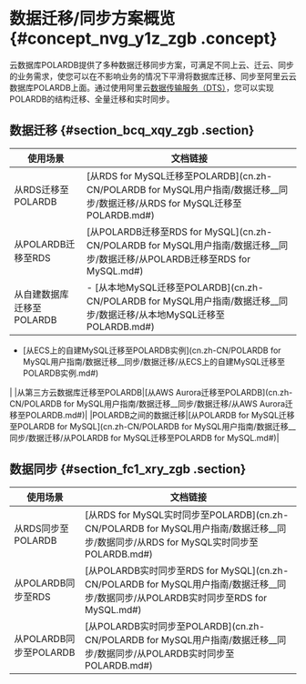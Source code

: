 # 数据迁移/同步方案概览 {#concept_nvg_y1z_zgb .concept}

云数据库POLARDB提供了多种数据迁移同步方案，可满足不同上云、迁云、同步的业务需求，使您可以在不影响业务的情况下平滑将数据库迁移、同步至阿里云云数据库POLARDB上面。通过使用阿里云[数据传输服务（DTS）](https://help.aliyun.com/document_detail/26592.html)，您可以实现POLARDB的结构迁移、全量迁移和实时同步。

## 数据迁移 {#section_bcq_xqy_zgb .section}

|使用场景|文档链接|
|----|----|
|从RDS迁移至POLARDB|[从RDS for MySQL迁移至POLARDB](cn.zh-CN/POLARDB for MySQL用户指南/数据迁移__同步/数据迁移/从RDS for MySQL迁移至POLARDB.md#)|
|从POLARDB迁移至RDS|[从POLARDB迁移至RDS for MySQL](cn.zh-CN/POLARDB for MySQL用户指南/数据迁移__同步/数据迁移/从POLARDB迁移至RDS for MySQL.md#)|
|从自建数据库迁移至POLARDB| -   [从本地MySQL迁移至POLARDB](cn.zh-CN/POLARDB for MySQL用户指南/数据迁移__同步/数据迁移/从本地MySQL迁移至POLARDB.md#)
-   [从ECS上的自建MySQL迁移至POLARDB实例](cn.zh-CN/POLARDB for MySQL用户指南/数据迁移__同步/数据迁移/从ECS上的自建MySQL迁移至POLARDB实例.md#)

 |
|从第三方云数据库迁移至POLARDB|[从AWS Aurora迁移至POLARDB](cn.zh-CN/POLARDB for MySQL用户指南/数据迁移__同步/数据迁移/从AWS Aurora迁移至POLARDB.md#)|
|POLARDB之间的数据迁移|[从POLARDB for MySQL迁移至POLARDB for MySQL](cn.zh-CN/POLARDB for MySQL用户指南/数据迁移__同步/数据迁移/从POLARDB for MySQL迁移至POLARDB for MySQL.md#)|

## 数据同步 {#section_fc1_xry_zgb .section}

|使用场景|文档链接|
|----|----|
|从RDS同步至POLARDB|[从RDS for MySQL实时同步至POLARDB](cn.zh-CN/POLARDB for MySQL用户指南/数据迁移__同步/数据同步/从RDS for MySQL实时同步至POLARDB.md#)|
|从POLARDB同步至RDS|[从POLARDB实时同步至RDS for MySQL](cn.zh-CN/POLARDB for MySQL用户指南/数据迁移__同步/数据同步/从POLARDB实时同步至RDS for MySQL.md#)|
|从POLARDB同步至POLARDB|[从POLARDB实时同步至POLARDB](cn.zh-CN/POLARDB for MySQL用户指南/数据迁移__同步/数据同步/从POLARDB实时同步至POLARDB.md#)|

